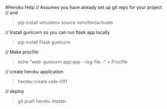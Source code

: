 #Heroku Help
// Assumes you have already set up git repo for your project
// and 
> pip install virtualenv
> source venv/bin/activate

// Install gunicorn so you can run flask app locally
> pip install Flask gunicorn

// Make procfile
> echo "web: gunicorn app:app --log-file -" > Procfile

// create heroku application
> heroku create cafe-001

// deploy
> git push heroku master


